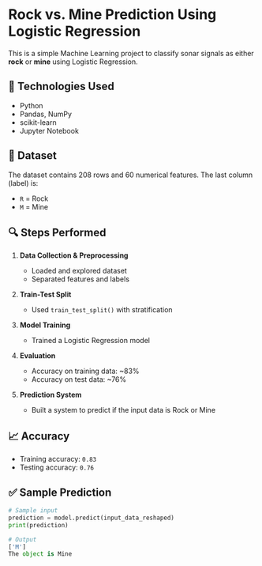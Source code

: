 # Rock vs. Mine Prediction Using Logistic Regression

This is a simple Machine Learning project to classify sonar signals as either **rock** or **mine** using Logistic Regression.

## 🔧 Technologies Used

- Python
- Pandas, NumPy
- scikit-learn
- Jupyter Notebook

## 📁 Dataset

The dataset contains 208 rows and 60 numerical features. The last column (label) is:
- `R` = Rock
- `M` = Mine

## 🔍 Steps Performed

1. **Data Collection & Preprocessing**
   - Loaded and explored dataset
   - Separated features and labels

2. **Train-Test Split**
   - Used `train_test_split()` with stratification

3. **Model Training**
   - Trained a Logistic Regression model

4. **Evaluation**
   - Accuracy on training data: ~83%
   - Accuracy on test data: ~76%

5. **Prediction System**
   - Built a system to predict if the input data is Rock or Mine

## 📈 Accuracy

- Training accuracy: `0.83`
- Testing accuracy: `0.76`

## ✅ Sample Prediction

```python
# Sample input
prediction = model.predict(input_data_reshaped)
print(prediction)

# Output
['M']
The object is Mine
